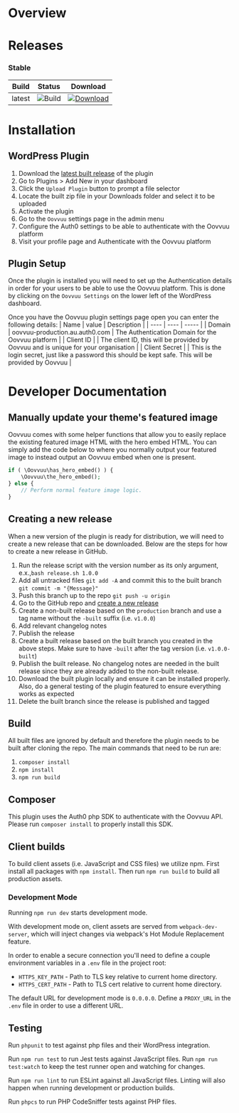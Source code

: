 # Overview

# Releases

### Stable

| Build  | Status                                                                                                                            | Download                                                                                                                                                     |
| ------ | --------------------------------------------------------------------------------------------------------------------------------- | ------------------------------------------------------------------------------------------------------------------------------------------------------------ |
| latest | ![Build](https://img.shields.io/circleci/build/github/Oovvuu/wp-plugin/production?token=6bf58244e88fd0360ace2bcdb9b73bf36830b374) | [![Download](https://img.shields.io/github/v/release/Oovvuu/wp-plugin?sort=semver)](https://github.com/Oovvuu/wp-plugin/releases/latest/download/oovvuu.zip) |

# Installation

## WordPress Plugin

1. Download the [latest built release](https://github.com/alleyinteractive/oovvuu/releases) of the plugin
1. Go to Plugins > Add New in your dashboard
1. Click the `Upload Plugin` button to prompt a file selector
1. Locate the built zip file in your Downloads folder and select it to be uploaded
1. Activate the plugin
1. Go to the `Oovvuu` settings page in the admin menu
1. Configure the Auth0 settings to be able to authenticate with the Oovvuu platform
1. Visit your profile page and Authenticate with the Oovvuu platform

## Plugin Setup

Once the plugin is installed you will need to set up the Authentication details in order for your users to be able to use the Oovvuu platform. This is done by clicking on the `Oovvuu Settings` on the lower left of the WordPress dashboard.

Once you have the Oovvuu plugin settings page open you can enter the following details:
| Name | value | Description |
| ---- | ---- | ----- |
| Domain | oovvuu-production.au.auth0.com | The Authentication Domain for the Oovvuu platform |
| Client ID | | The client ID, this will be provided by Oovvuu and is unique for your organisation |
| Client Secret | | This is the login secret, just like a password this should be kept safe. This will be provided by Oovvuu |

# Developer Documentation

## Manually update your theme's featured image

Oovvuu comes with some helper functions that allow you to easily replace the existing featured image HTML with the hero embed HTML. You can simply add the code below to where you normally output your featured image to instead output an Oovvuu embed when one is present.

```php
if ( \Oovvuu\has_hero_embed() ) {
	\Oovvuu\the_hero_embed();
} else {
	// Perform normal feature image logic.
}
```

## Creating a new release

When a new version of the plugin is ready for distribution, we will need to create a new release that can be downloaded. Below are the steps for how to create a new release in GitHub.

1. Run the release script with the version number as its only argument, e.x.,`bash release.sh 1.0.0`
1. Add all untracked files `git add -A` and commit this to the built branch `git commit -m "{Message}"`
1. Push this branch up to the repo `git push -u origin`
1. Go to the GitHub repo and [create a new release](https://help.github.com/en/github/administering-a-repository/managing-releases-in-a-repository#creating-a-release)
1. Create a non-built release based on the `production` branch and use a tag name without the `-built` suffix (i.e. `v1.0.0`)
1. Add relevant changelog notes
1. Publish the release
1. Create a built release based on the built branch you created in the above steps. Make sure to have `-built` after the tag version (i.e. `v1.0.0-built`)
1. Publish the built release. No changelog notes are needed in the built release since they are already added to the non-built release.
1. Download the built plugin locally and ensure it can be installed properly. Also, do a general testing of the plugin featured to ensure everything works as expected
1. Delete the built branch since the release is published and tagged

## Build

All built files are ignored by default and therefore the plugin needs to be built after cloning the repo. The main commands that need to be run are:

1. `composer install`
1. `npm install`
1. `npm run build`

## Composer

This plugin uses the Auth0 php SDK to authenticate with the Oovvuu API. Please run `composer install` to properly install this SDK.

## Client builds

To build client assets (i.e. JavaScript and CSS files) we utilize npm. First install all packages with `npm install`. Then run `npm run build` to build all production assets.

### Development Mode

Running `npm run dev` starts development mode.

With development mode on, client assets are served from `webpack-dev-server`, which will inject changes via webpack's Hot Module Replacement feature.

In order to enable a secure connection you'll need to define a couple environment variables in a `.env` file in the project root:

- `HTTPS_KEY_PATH` - Path to TLS key relative to current home directory.
- `HTTPS_CERT_PATH` - Path to TLS cert relative to current home directory.

The default URL for development mode is `0.0.0.0`. Define a `PROXY_URL` in the `.env` file in order to use a different URL.

## Testing

Run `phpunit` to test against php files and their WordPress integration.

Run `npm run test` to run Jest tests against JavaScript files. Run `npm run test:watch` to keep the test runner open and watching for changes.

Run `npm run lint` to run ESLint against all JavaScript files. Linting will also happen when running development or production builds.

Run `phpcs` to run PHP CodeSniffer tests against PHP files.
